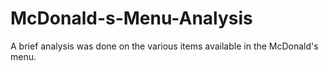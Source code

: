 # McDonald-s-Menu-Analysis
A brief analysis was done on the various items available in the McDonald's menu.

